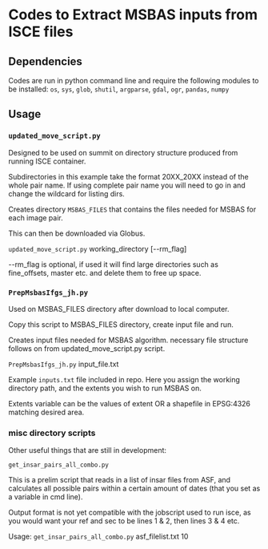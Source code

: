 # Codes to Extract MSBAS inputs from ISCE files

## Dependencies 
Codes are run in python command line and require the following modules to be installed: 
`os`, `sys`, `glob`, `shutil`, `argparse`, `gdal`, `ogr`, `pandas`, `numpy`

## Usage
### `updated_move_script.py`

Designed to be used on summit on directory structure produced from running ISCE container.

Subdirectories in this example take the format 20XX_20XX instead of the whole pair name. If using complete pair name you will need to go in and change the wildcard for listing dirs.

Creates directory `MSBAS_FILES` that contains the files needed for MSBAS for each image pair.

This can then be downloaded via Globus.


`updated_move_script.py` working_directory [--rm_flag] 

--rm_flag is optional, if used it will find large directories such as fine_offsets, master etc. and delete them to free up space.

 
### `PrepMsbasIfgs_jh.py` 

Used on MSBAS_FILES directory after download to local computer.

Copy this script to MSBAS_FILES directory, create input file and run.

Creates input files needed for MSBAS algorithm. necessary file structure follows on from updated_move_script.py script.


`PrepMsbasIfgs_jh.py` input_file.txt


Example `inputs.txt` file included in repo. Here you assign the working directory path, and the extents you wish to run MSBAS on.

Extents variable can be the values of extent OR a shapefile in EPSG:4326 matching desired area.

### misc directory scripts
Other useful things that are still in development:

`get_insar_pairs_all_combo.py`

This is a prelim script that reads in a list of insar files from ASF, and calculates all possible pairs within a certain amount of dates (that you set as a variable in cmd line).

Output format is not yet compatible with the jobscript used to run isce, as you would want your ref and sec to be lines 1 & 2, then lines 3 & 4 etc.

Usage: `get_insar_pairs_all_combo.py` asf_filelist.txt 10


